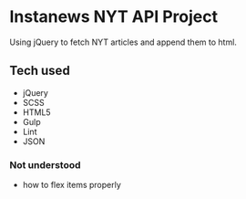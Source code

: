# Instanews NYT API Project

Using jQuery to fetch NYT articles and append them to html.

## Tech used

- jQuery
- SCSS
- HTML5
- Gulp
- Lint
- JSON

### Not understood

- how to flex items properly
